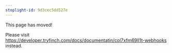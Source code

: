 ```yaml
---
stoplight-id: 9d3cec5dd527e
---
```


This page has moved!

Please visit https://developer.tryfinch.com/docs/documentatin/col7xfm69ll1t-webhooks instead.
